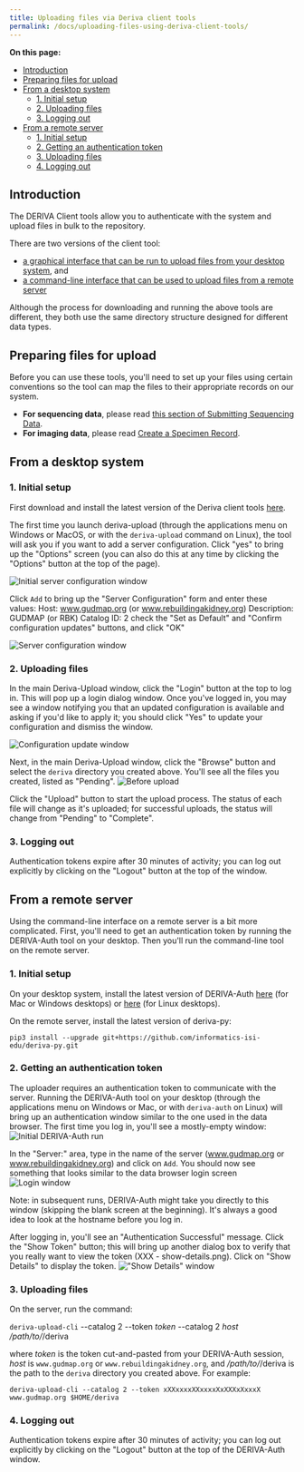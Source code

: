 ```yaml
---
title: Uploading files via Deriva client tools
permalink: /docs/uploading-files-using-deriva-client-tools/
---
```


**On this page:**
- [Introduction](#introduction)
- [Preparing files for upload](#preparing-files-for-upload)
- [From a desktop system](#from-a-desktop-system)
  - [1. Initial setup](#1-initial-setup)
  - [2. Uploading files](#2-uploading-files)
  - [3. Logging out](#3-logging-out)
- [From a remote server](#from-a-remote-server)
  - [1. Initial setup](#1-initial-setup-1)
  - [2. Getting an authentication token](#2-getting-an-authentication-token)
  - [3. Uploading files](#3-uploading-files)
  - [4. Logging out](#4-logging-out)

## Introduction

The DERIVA Client tools allow you to authenticate with the system and upload files in bulk to the repository.

There are two versions of the client tool: 
* [a graphical interface that can be run to upload files from your desktop system](#from-a-desktop-system), and 
* [a command-line interface that can be used to upload files from a remote server](#from-a-remote-server)

Although the process for downloading and running the above tools are different, they both use the same directory structure designed for different data types. 

## Preparing files for upload

Before you can use these tools, you'll need to set up your files using certain conventions so the tool can map the files to their appropriate records on our system. 

* **For sequencing data**, please read [this section of Submitting Sequencing Data](/docs/submitting-sequencing-data-v3#5-upload-sequencing-and-analysis-files).
* **For imaging data**, please read [Create a Specimen Record](/docs/specimens#2-create-a-specimen-record).

## From a desktop system

### 1. Initial setup

First download and install the latest version of the Deriva client tools [here](https://github.com/informatics-isi-edu/deriva-client#installer-packages-for-windows-and-macosx).

The first time you launch deriva-upload (through the applications menu on Windows or MacOS, or with the `deriva-upload` command on Linux), the tool will ask you if you want to add a server configuration. Click "yes" to bring up the "Options" screen (you can also do this at any time by clicking the "Options" button at the top of the page).

![Initial server configuration window](/assets/wiki_images/submitting-data/sequencing_uploader/server-config.blank.png)

Click `Add` to bring up the "Server Configuration" form and enter these values:
Host: www.gudmap.org (or www.rebuildingakidney.org)
Description: GUDMAP (or RBK)
Catalog ID: 2
check the "Set as Default" and "Confirm configuration updates" buttons, and click "OK"

![Server configuration window](/assets/wiki_images/submitting-data/sequencing_uploader/server-config.gudmap.png)

### 2. Uploading files

In the main Deriva-Upload window, click the "Login" button at the top to log in. This will pop up a login dialog window. Once you've logged in, you may see a window notifying you that an updated configuration is available and asking if you'd like to apply it; you should click "Yes" to update your configuration and dismiss the window.

![Configuration update window](/assets/wiki_images/submitting-data/sequencing_uploader/update-config.gudmap.png)


Next, in the main Deriva-Upload window, click the "Browse" button and select the `deriva` directory you created above. You'll see all the files you created, listed as "Pending".
![Before upload](/assets/wiki_images/submitting-data/sequencing_uploader/pending.png)

Click the "Upload" button to start the upload process. The status of each file will change as it's uploaded; for successful uploads, the status will change from "Pending" to "Complete".

### 3. Logging out

Authentication tokens expire after 30 minutes of activity; you can log out explicitly by clicking on the "Logout" button at the top of the window.


## From a remote server

Using the command-line interface on a remote server is a bit more complicated. First, you'll need to get an authentication token by running the DERIVA-Auth tool on your desktop. Then you'll run the command-line tool on the remote server.

### 1. Initial setup

On your desktop system, install the latest version of DERIVA-Auth [here](https://github.com/informatics-isi-edu/deriva-qt/releases) (for Mac or Windows desktops) or [here](https://github.com/informatics-isi-edu/deriva-qt) (for Linux desktops).

On the remote server, install the latest version of deriva-py:
```
pip3 install --upgrade git+https://github.com/informatics-isi-edu/deriva-py.git
```

### 2. Getting an authentication token

The uploader requires an authentication token to communicate with the server. Running the DERIVA-Auth tool on your desktop (through the applications menu on Windows or Mac, or with `deriva-auth` on Linux) will bring up an authentication window similar to the one used in the data browser. The first time you log in, you'll see a mostly-empty window:
![Initial DERIVA-Auth run](/assets/wiki_images/submitting-data/sequencing_uploader/deriva-auth-empty.png)

In the "Server:" area, type in the name of the server (www.gudmap.org or www.rebuildingakidney.org) and click on `Add`. You should now see something that looks similar to the data browser login screen
![Login window](/assets/wiki_images/submitting-data/sequencing_uploader/deriva-auth-globus.png)

Note: in subsequent runs, DERIVA-Auth might take you directly to this window (skipping the blank screen at the beginning). It's always a good idea to look at the hostname before you log in.

After logging in, you'll see an "Authentication Successful" message. Click the "Show Token" button; this will bring up another dialog box to verify that you really want to view the token (XXX - show-details.png). Click on "Show Details" to display the token.
!["Show Details" window](/assets/wiki_images/submitting-data/sequencing_uploader/show-details.png)

### 3. Uploading files

On the server, run the command:

`deriva-upload-cli` --catalog 2 --token _token_ --catalog 2 _host_ _/path/to/_/deriva

where _token_ is the token cut-and-pasted from your DERIVA-Auth session, _host_ is `www.gudmap.org` or `www.rebuildingakidney.org`, and _/path/to/_/deriva is the path to the `deriva` directory you created above. For example:
```
deriva-upload-cli --catalog 2 --token xXXxxxxXXxxxxXxXXXxXxxxX www.gudmap.org $HOME/deriva
```

### 4. Logging out

Authentication tokens expire after 30 minutes of activity; you can log out explicitly by clicking on the "Logout" button at the top of the DERIVA-Auth window.









